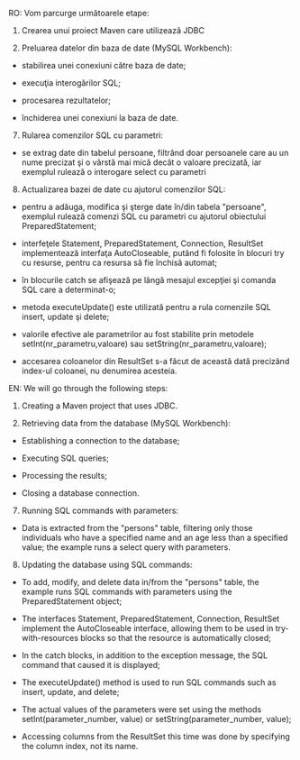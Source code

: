 RO: Vom parcurge următoarele etape:

1. Crearea unui proiect Maven care utilizează JDBC

2. Preluarea datelor din baza de date (MySQL Workbench):

- stabilirea unei conexiuni către baza de date;

- execuţia interogărilor SQL;

- procesarea rezultatelor;

- închiderea unei conexiuni la baza de date.

7. Rularea comenzilor SQL cu parametri:

- se extrag date din tabelul persoane, filtrând doar persoanele care au un nume precizat şi o vârstă mai mică decât o valoare precizată, iar exemplul rulează o interogare select cu parametri

8. Actualizarea bazei de date cu ajutorul comenzilor SQL:

- pentru a adăuga, modifica şi şterge date în/din tabela "persoane",  exemplul rulează comenzi SQL cu parametri cu ajutorul obiectului PreparedStatement;

- interfeţele Statement, PreparedStatement, Connection, ResultSet implementează interfaţa AutoCloseable, putând fi folosite în blocuri try cu resurse, pentru ca resursa să fie închisă automat;

- în blocurile catch se afişează pe lângă mesajul excepţiei şi comanda SQL care a determinat-o;

- metoda executeUpdate() este utilizată pentru a rula comenzile SQL insert, update şi delete;

- valorile efective ale parametrilor au fost stabilite prin metodele setInt(nr_parametru,valoare) sau setString(nr_parametru,valoare); 

- accesarea coloanelor din ResultSet s-a făcut de această dată precizând index-ul coloanei, nu denumirea acesteia.

EN: We will go through the following steps:

1. Creating a Maven project that uses JDBC.

2. Retrieving data from the database (MySQL Workbench):

- Establishing a connection to the database;
     
- Executing SQL queries;
     
- Processing the results;
     
- Closing a database connection.

7. Running SQL commands with parameters:

- Data is extracted from the "persons" table, filtering only those individuals who have a specified name and an age less than a specified value; the example runs a select query with parameters.

8. Updating the database using SQL commands:

- To add, modify, and delete data in/from the "persons" table, the example runs SQL commands with parameters using the PreparedStatement object;
     
- The interfaces Statement, PreparedStatement, Connection, ResultSet implement the AutoCloseable interface, allowing them to be used in try-with-resources blocks so that the resource is automatically closed;
     
- In the catch blocks, in addition to the exception message, the SQL command that caused it is displayed;
     
- The executeUpdate() method is used to run SQL commands such as insert, update, and delete;
     
- The actual values of the parameters were set using the methods setInt(parameter_number, value) or setString(parameter_number, value);
     
- Accessing columns from the ResultSet this time was done by specifying the column index, not its name.

